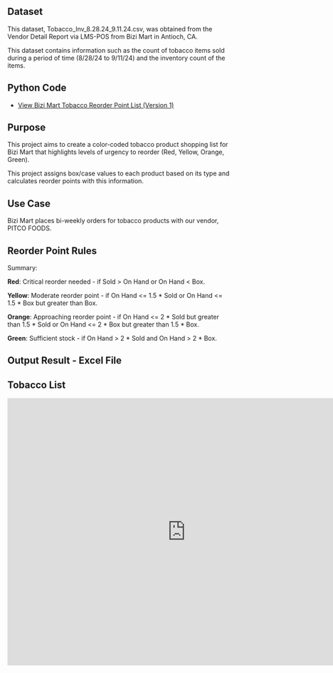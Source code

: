 ## Dataset

This dataset, Tobacco_Inv_8.28.24_9.11.24.csv, was obtained from the Vendor Detail Report via LMS-POS from Bizi Mart in Antioch, CA.

This dataset contains information such as the count of tobacco items sold during a period of time (8/28/24 to 9/11/24) and the inventory count of the items.

## Python Code

- [View Bizi Mart Tobacco Reorder Point List (Version 1) ](https://kvellian.github.io/bizi_reorder_tobacco/assets/path/bizi_tobacco_reorder_v1.html)

## Purpose

This project aims to create a color-coded tobacco product shopping list for Bizi Mart that highlights levels of urgency to reorder (Red, Yellow, Orange, Green).

This project assigns box/case values to each product based on its type and calculates reorder points with this information.


## Use Case

Bizi Mart places bi-weekly orders for tobacco products with our vendor, PITCO FOODS. 


## Reorder Point Rules

Summary:

**Red**: Critical reorder needed - if Sold > On Hand or On Hand < Box.

**Yellow**: Moderate reorder point - if On Hand <= 1.5 * Sold or On Hand <= 1.5 * Box but greater than Box.

**Orange**: Approaching reorder point - if On Hand <= 2 * Sold but greater than 1.5 * Sold or On Hand <= 2 * Box but greater than 1.5 * Box.

**Green**: Sufficient stock - if On Hand > 2 * Sold and On Hand > 2 * Box.


## Output Result - Excel File

## Tobacco List

<iframe src="https://kvellian.github.io/bizi_reorder_tobacco/assets/path/Bizi_Tobacco_List_9.11.24.htm" 
        style="width: 100%; min-width: 800px; height: 600px;" 
        frameborder="0">
</iframe>

